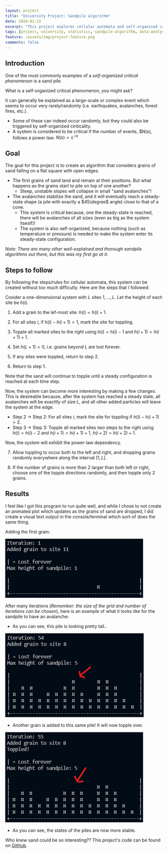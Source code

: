 ```yaml
---
layout: project
title: "University Project: Sandpile algorithm"
date: 2024-02-22
excerpt: "This project explores cellular automata and self-organised critical phenomena. A common example from nature is the sandpile inside of an hourglass."
tags: [project, university, statistics, sandpile-algorithm, data-analysis,]
feature: /assets/img/project-feature.png
comments: false
---
```



## Introduction

One of the most commonly examples of a _self-organized critical phenomenon_ is a sand pile. 

What is a self-organized critical phenomenon, you might ask?

It can generally be explained as a large-scale or complex event which seems to occur very rarely/randomly (i.e. earthquakes, avalanches, forest fires, etc.).
- Some of these can indeed occur randomly, but they could also be triggered by self-organized ciriticality.
- A system is considered to be critical if the number of events, $N(s), follows a power law: $N(s) \propto s^{- \alpha}$

## Goal 

The goal for this project is to create an algorithm that considers grains of sand falling on a flat square with open edges.
- The first grains of sand land and remain at their positions. But what happens as the grains start to pile on top of one another?
   - Steep, unstable slopes will collapse in small "sand avalanches"!
- The avalanches stabilize the sand, and it will eventually reach a steady-state shape (a pile with exactly a $45\degree$ angle) close to that of a cone.
   - This system is critical because, one the steady-state is reached, there will be avalanches of all sizes (even as big as the system itseslf)!
   - The system is also self-organized, because nothing (such as temperature or pressure) is needed to make the system enter its steady-state configuration.

_Note: There are many other well-explained and thorough sandpile algorithms out there, but this was my first go at it._

## Steps to follow

By following the steps/rules for cellular automata, this system can be created without too much difficulty. Here are the steps that I followed:

Cosider a one-dimensional system with $L$ sites $1,\dots,L$. Let the height of each site be $h(i)$.
1. Add a grain to the lef-most site: $h(i) = h(i) + 1$.

  2. For all sites $i$, if $h(i) - h(i + 1) > 1$, mark the site for toppling.

  3. Topple all marked sites to the right using $h(i) = h(i) - 1$ and $h(i + 1) = h(i + 1) + 1$.

  4. Set $h(L + 1) = 0$, i.e. grains beyond $L$ are lost forever.

  5. If any sites were toppled, return to step 2.

6. Return to step 1.

Note that the sand will continue to topple until a steady configuration is reached at each time step.

Now, the system can become more interesting by making a few changes. This is desireable because, after the system has reached a steady state, all avalanches will be exacttly of size $L$, and 
all other added particles will leave the system at the edge.

- Step 2 $\rightarrow$ Step 2: For all sites $i$, mark the site for toppling if $h(i) − h(i + 1) > 2$.
- Step 3 $\rightarrow$ Step 3: Topple all marked sites _two_ steps to the right using $h(i) = h(i) − 2$ and $h(i + 1) = h(i + 1) + 1$, $h(i + 2) = h(i + 2) + 1$.

Now, the system will exhibit the power-law dependency.

7. Allow toppling to occur both to the left and right, and dropping grains randomly everywhere along the interval $[1, L]$.

8. If the number of grains is more than $2$ larger than both left or right, choose one of the topple directions randomly, and then topple only $2$ grains.

## Results

I feel like I got this program to run quite well, and while I chose to not create an animated plot which updates as the grains of sand are dropped, I did create a visual text output in the console/terminal which 
sort-of does the same thing.

Adding the first grain:

![Figure 1: The first grain has been added to the grid.](https://github.com/binarykisu/university_projects/blob/main/monte_carlo_projects/mc_sandpile/Figure%201.png?raw=true)

After many iterations (_Remember: the size of the grid and number of iterations can be chosen_), here is an example of what it looks like for the sandpile to have an avalanche:
- As you can see, this pile is looking pretty tall..

 ![Figure 2: A pile that is getting tall, and about to topple over.](https://github.com/binarykisu/university_projects/blob/main/monte_carlo_projects/mc_sandpile/Figure%202.png?raw=true)

- Another grain is added to this same pile! It will now topple over.

 ![Figure 3: The pile topples over to the right.](https://github.com/binarykisu/university_projects/blob/main/monte_carlo_projects/mc_sandpile/Figure%203.png?raw=true)

- As you can see, the states of the piles are now more stable.

Who knew sand could be so interesting?? This project's code can be found on [GitHub](https://github.com/binarykisu/university_projects/tree/main/monte_carlo_projects/mc_sandpile).
